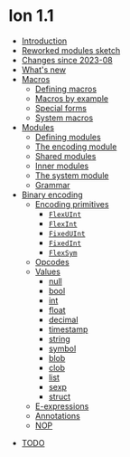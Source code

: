 # Ion 1.1

- [Introduction](./introduction.md)
- [Reworked modules sketch](reworked_modules.md)
- [Changes since 2023-08](recent_changes.md)
- [What's new](./whats_new.md)
- [Macros](macros.md)
    - [Defining macros](macros/defining_macros.md) 
    - [Macros by example](macros/macros_by_example.md)
    - [Special forms](macros/special_forms.md)
    - [System macros](macros/system_macros.md)
- [Modules](modules.md)
    - [Defining modules](modules/defining_modules.md)
    - [The encoding module](modules/encoding_module.md)
    - [Shared modules](modules/shared_modules.md)
    - [Inner modules](modules/inner_modules.md)
    - [The system module](modules/system_module.md)
    - [Grammar](modules/grammar.md)
- [Binary encoding](binary/encoding.md)
    - [Encoding primitives](binary/primitives.md)
        - [`FlexUInt`](binary/primitives/flex_uint.md)
        - [`FlexInt`](binary/primitives/flex_int.md)
        - [`FixedUInt`](binary/primitives/fixed_uint.md)
        - [`FixedInt`](binary/primitives/fixed_int.md)
        - [`FlexSym`](binary/primitives/flex_sym.md)
    - [Opcodes](binary/opcodes.md)
    - [Values](binary/values.md)
        * [null](binary/values/null.md)
        * [bool](binary/values/bool.md)
        * [int](binary/values/int.md)
        * [float](binary/values/float.md)
        * [decimal](binary/values/decimal.md)
        * [timestamp](binary/values/timestamp.md)
        * [string](binary/values/string.md)
        * [symbol](binary/values/symbol.md)
        * [blob](binary/values/lob.md)
        * [clob](binary/values/lob.md)
        * [list](binary/values/list.md)
        * [sexp](binary/values/sexp.md)
        * [struct](binary/values/struct.md)
    - [E-expressions](binary/e_expressions.md)
    - [Annotations](binary/annotations.md)
    - [NOP](binary/nop.md)
<!--
    The todo.md page is a placeholder target for links we haven't populated yet.
    Only pages that are listed in `SUMMARY.md` will be shown to users; todo.md
    includes a link to create a new GitHub issue, so it would be helpful for
    users to see it.
-->
- [TODO](todo.md)
    